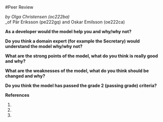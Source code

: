 
#Peer Review

_by Olga Christensen (oc222ba)_  
_of Pär Eriksson	(pe222gq) and Oskar Emilsson	(oe222ca)



__As a developer would the model help you and why/why not?__



__Do you think a domain expert (for example the Secretary) would understand the model why/why not?__



__What are the strong points of the model, what do you think is really good and why?__



__What are the weaknesses of the model, what do you think should be changed and why?__



__Do you think the model has passed the grade 2 (passing grade) criteria?__







__References__

1.
2.
3.

